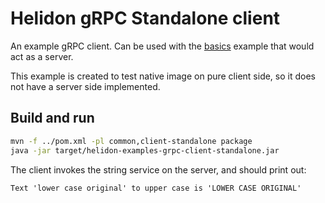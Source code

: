 # Helidon gRPC Standalone client

An example gRPC client. Can be used with the [basics](../basics/README.md) example that would act as a server. 

This example is created to test native image on pure client side, so it does not have a server side
implemented.

## Build and run

```bash
mvn -f ../pom.xml -pl common,client-standalone package
java -jar target/helidon-examples-grpc-client-standalone.jar
```

The client invokes the string service on the server, and should print out:
```
Text 'lower case original' to upper case is 'LOWER CASE ORIGINAL'
```

